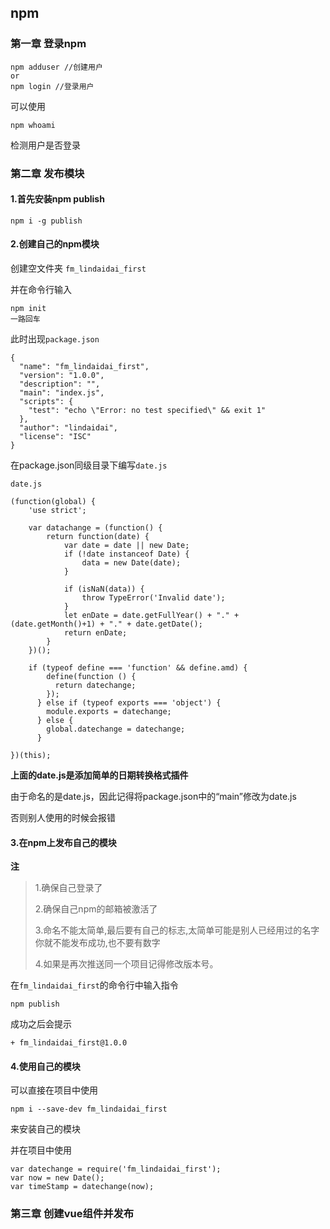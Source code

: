 ## npm



### 第一章 登录npm

```
npm adduser //创建用户
or
npm login //登录用户
```

可以使用

```
npm whoami
```

检测用户是否登录



### 第二章 发布模块

#### 1.首先安装npm publish

```
npm i -g publish
```



#### 2.创建自己的npm模块

创建空文件夹 `fm_lindaidai_first`

并在命令行输入

```
npm init
一路回车
```

此时出现`package.json`

```
{
  "name": "fm_lindaidai_first",
  "version": "1.0.0",
  "description": "",
  "main": "index.js",
  "scripts": {
    "test": "echo \"Error: no test specified\" && exit 1"
  },
  "author": "lindaidai",
  "license": "ISC"
}

```

在package.json同级目录下编写`date.js`

```
date.js

(function(global) {
	'use strict';

    var datachange = (function() {
        return function(date) {
            var date = date || new Date;
            if (!date instanceof Date) {
                data = new Date(date);
            }

            if (isNaN(data)) {
                throw TypeError('Invalid date');
            }
            let enDate = date.getFullYear() + "." + (date.getMonth()+1) + "." + date.getDate();
            return enDate;
        }
    })();

    if (typeof define === 'function' && define.amd) {
        define(function () {
          return datechange;
        });
      } else if (typeof exports === 'object') {
        module.exports = datechange;
      } else {
        global.datechange = datechange;
      }

})(this);
```

**上面的date.js是添加简单的日期转换格式插件**

由于命名的是date.js，因此记得将package.json中的“main”修改为date.js

否则别人使用的时候会报错



#### 3.在npm上发布自己的模块

**注**

> 1.确保自己登录了
>
> 2.确保自己npm的邮箱被激活了
>
> 3.命名不能太简单,最后要有自己的标志,太简单可能是别人已经用过的名字你就不能发布成功,也不要有数字
>
> 4.如果是再次推送同一个项目记得修改版本号。

在`fm_lindaidai_first`的命令行中输入指令

```
npm publish
```

成功之后会提示

```
+ fm_lindaidai_first@1.0.0
```



#### 4.使用自己的模块

可以直接在项目中使用

```
npm i --save-dev fm_lindaidai_first
```

来安装自己的模块

并在项目中使用

```
var datechange = require('fm_lindaidai_first');
var now = new Date();
var timeStamp = datechange(now);
```



### 第三章 创建vue组件并发布

